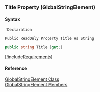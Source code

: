 ﻿### Title Property (GlobalStringElement)

#### Syntax

```vbnet
'Declaration

Public ReadOnly Property Title As String
```

```csharp
public string Title {get;}
```

[!include[Requirements](../partials/requirements.md)]

#### Reference

[GlobalStringElement Class](fcSDK~FChoice.Foundation.Clarify.DataObjects.GlobalStringElement.md)  
[GlobalStringElement Members](fcSDK~FChoice.Foundation.Clarify.DataObjects.GlobalStringElement_members.md)